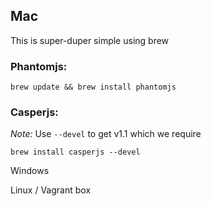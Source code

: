 ## Mac
This is super-duper simple using brew

### Phantomjs:

`brew update && brew install phantomjs`

### Casperjs:

*Note:* Use `--devel` to get v1.1 which we require

`brew install casperjs --devel` 


Windows

Linux / Vagrant box